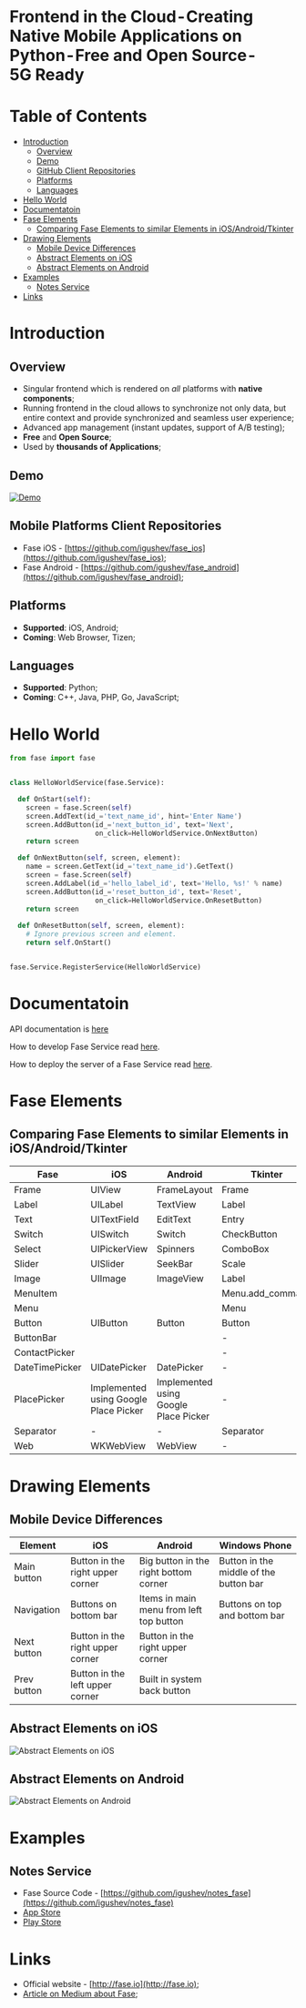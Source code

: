 # Frontend in the Cloud - Creating Native Mobile Applications on Python - Free and Open Source - 5G Ready

Table of Contents
=================

   * [Introduction](#introduction)
      * [Overview](#overview)
      * [Demo](#demo)
      * [GitHub Client Repositories](#github-client-repositories)
      * [Platforms](#platforms)
      * [Languages](#languages)
   * [Hello World](#hello-world)
   * [Documentatoin](#documentatoin)
   * [Fase Elements](#fase-elements)
      * [Comparing Fase Elements to similar Elements in iOS/Android/Tkinter](#comparing-fase-elements-to-similar-elements-in-iosandroidtkinter)
   * [Drawing Elements](#drawing-elements)
      * [Mobile Device Differences](#mobile-device-differences)
      * [Abstract Elements on iOS](#abstract-elements-on-ios)
      * [Abstract Elements on Android](#abstract-elements-on-android)
   * [Examples](#examples)
      * [Notes Service](#notes-service)
   * [Links](#links)

# Introduction

## Overview

  * Singular frontend which is rendered on _all_ platforms with **native components**;
  * Running frontend in the cloud allows to synchronize not only data, but entire context and provide synchronized and seamless user experience;
  * Advanced app management (instant updates, support of A/B testing);
  * **Free** and **Open Source**;
  * Used by **thousands of Applications**;

## Demo

[![Demo](https://img.youtube.com/vi/hb64nMG7QWY/0.jpg)](https://youtu.be/hb64nMG7QWY)

## Mobile Platforms Client Repositories

  * Fase iOS - [https://github.com/igushev/fase_ios](https://github.com/igushev/fase_ios);
  * Fase Android - [https://github.com/igushev/fase_android](https://github.com/igushev/fase_android);

## Platforms

  * **Supported**: iOS, Android;
  * **Coming**: Web Browser, Tizen;

## Languages

  * **Supported**: Python;
  * **Coming**: C++, Java, PHP, Go, JavaScript;

# Hello World

```python
from fase import fase


class HelloWorldService(fase.Service):

  def OnStart(self):
    screen = fase.Screen(self)
    screen.AddText(id_='text_name_id', hint='Enter Name')
    screen.AddButton(id_='next_button_id', text='Next',
                     on_click=HelloWorldService.OnNextButton)
    return screen

  def OnNextButton(self, screen, element):
    name = screen.GetText(id_='text_name_id').GetText()
    screen = fase.Screen(self)
    screen.AddLabel(id_='hello_label_id', text='Hello, %s!' % name)
    screen.AddButton(id_='reset_button_id', text='Reset',
                     on_click=HelloWorldService.OnResetButton)
    return screen
    
  def OnResetButton(self, screen, element):
    # Ignore previous screen and element.
    return self.OnStart()


fase.Service.RegisterService(HelloWorldService)
```

# Documentatoin

API documentation is [here](http://fase.io/documentation/)

How to develop Fase Service read [here](http://fase.io/converter_service/).

How to deploy the server of a Fase Service read [here](http://fase.io/converter_server/).

# Fase Elements

## Comparing Fase Elements to similar Elements in iOS/Android/Tkinter
|Fase|iOS|Android|Tkinter|
|----|---|-------|-------|
|Frame|UIView|FrameLayout|Frame|
|Label|UILabel|TextView|Label|
|Text|UITextField|EditText|Entry|
|Switch|UISwitch|Switch|CheckButton|
|Select|UIPickerView|Spinners|ComboBox|
|Slider|UISlider|SeekBar|Scale|
|Image|UIImage|ImageView|Label|
|MenuItem|||Menu.add_command|
|Menu|||Menu|
|Button|UIButton|Button|Button|
|ButtonBar|||-|
|ContactPicker|||-|
|DateTimePicker|UIDatePicker|DatePicker|-|
|PlacePicker|Implemented using Google Place Picker|Implemented using Google Place Picker|-|
|Separator|-|-|Separator|
|Web|WKWebView|WebView|-|


# Drawing Elements

## Mobile Device Differences
|Element|iOS|Android|Windows Phone|
|-------|---|-------|-------------|
|Main button|Button in the right upper corner|Big button in the right bottom corner|Button in the middle of the button bar|
|Navigation|Buttons on bottom bar|Items in main menu from left top button|Buttons on top and bottom bar|
|Next button|Button in the right upper corner|Button in the right upper corner||
|Prev button|Button in the left upper corner|Built in system back button||

## Abstract Elements on iOS
![Abstract Elements on iOS](http://fase.io/images/elements/ios.png "Abstract Elements on iOS")

## Abstract Elements on Android
![Abstract Elements on Android](http://fase.io/images/elements/android.png "Abstract Elements on Android")

# Examples

## Notes Service

  * Fase Source Code - [https://github.com/igushev/notes_fase](https://github.com/igushev/notes_fase)
  * [App Store](https://itunes.apple.com/us/app/notes-service/id1406678770?ls=1&mt=8)
  * [Play Store](https://play.google.com/store/apps/details?id=com.notes_service)

# Links

  * Official website - [http://fase.io](http://fase.io);
  * [Article on Medium about Fase](https://medium.com/@igushev/frontend-in-the-cloud-creating-native-mobile-applications-on-python-free-and-open-source-5g-15b34d956036);


